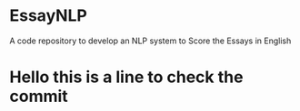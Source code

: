 # EssayNLP
A code repository to develop an NLP system to Score the Essays in English

# Hello this is a line to check the commit
